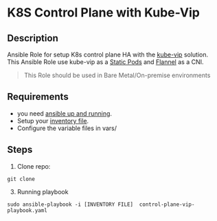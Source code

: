 # K8S Control Plane with Kube-Vip

## Description

Ansible Role for setup K8s control plane HA with the [kube-vip](https://kube-vip.chipzoller.dev/docs/) solution.\
This Ansible Role use kube-vip as a [Static Pods](https://kube-vip.chipzoller.dev/docs/installation/static/) and [Flannel](https://github.com/flannel-io/flannel#flannel) as a CNI.

> This Role should be used in Bare Metal/On-premise environments

## Requirements

- you need [ansible up and running](https://docs.ansible.com/ansible/latest/installation_guide/intro_installation.html).
- Setup your [inventory file](https://docs.ansible.com/ansible/latest/user_guide/intro_inventory.html).
- Configure the variable files in vars/

## Steps

1. Clone repo:
```
git clone
```
3. Running playbook
```
sudo ansible-playbook -i [INVENTORY FILE]  control-plane-vip-playbook.yaml
```
